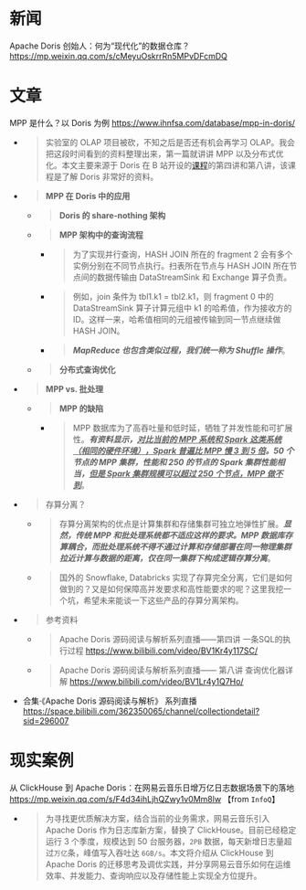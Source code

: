 
# 新闻

Apache Doris 创始人：何为“现代化”的数据仓库？ https://mp.weixin.qq.com/s/cMeyuOskrrRn5MPvDFcmDQ

# 文章

MPP 是什么？以 Doris 为例 https://www.ihnfsa.com/database/mpp-in-doris/
- > 实验室的 OLAP 项目被砍，不知之后是否还有机会再学习 OLAP。我会把这段时间看到的资料整理出来，第一篇就讲讲 MPP 以及分布式优化。本文主要来源于 Doris 在 B 站开设的[课程](https://space.bilibili.com/362350065/channel/collectiondetail?sid=296007)的第四讲和第八讲，该课程是了解 Doris 非常好的资料。
- > **MPP 在 Doris 中的应用**
  * > **Doris 的 share-nothing 架构**
  * > **MPP 架构中的查询流程**
    + > 为了实现并行查询，HASH JOIN 所在的 fragment 2 会有多个实例分别在不同节点执行。扫表所在节点与 HASH JOIN 所在节点间的数据传输由 DataStreamSink 和 Exchange 算子负责。
    + > 例如，join 条件为 tbl1.k1 = tbl2.k1，则 fragment 0 中的 DataStreamSink 算子计算元组中 k1 的哈希值，作为接收方的 ID。这样一来，哈希值相同的元组被传输到同一节点继续做 HASH JOIN。
    + > ***MapReduce 也包含类似过程，我们统一称为 Shuffle 操作***。
  * > **分布式查询优化**
- > **MPP vs. 批处理**
  * > **MPP 的缺陷**
    + > MPP 数据库为了高吞吐量和低时延，牺牲了并发性能和可扩展性。***有资料显示，<ins>对比当前的 MPP 系统和 Spark 这类系统（相同的硬件环境），Spark 普遍比 MPP 慢 3 到 5 倍</ins>。50 个节点的 MPP 集群，性能和 250 的节点的 Spark 集群性能相当，<ins>但是 Spark 集群规模可以超过 250 个节点，MPP 做不到</ins>***。
- > 存算分离？
  * > 存算分离架构的优点是计算集群和存储集群可独立地弹性扩展。***显然，传统 MPP 和批处理系统都不适应这样的要求。MPP 数据库存算耦合，而批处理系统不得不通过计算和存储部署在同一物理集群拉近计算与数据的距离，仅在同一集群下构成逻辑存算分离***。
  * > 国外的 Snowflake, Databricks 实现了存算完全分离，它们是如何做到的？又是如何保障高并发要求和高性能要求的呢？这里我挖一个坑，希望未来能谈一下这些产品的存算分离架构。
- > 参考资料
  * > Apache Doris 源码阅读与解析系列直播——第四讲 一条SQL的执行过程 https://www.bilibili.com/video/BV1Kr4y117SC/
  * > Apache Doris 源码阅读与解析系列直播—— 第八讲 查询优化器详解 https://www.bilibili.com/video/BV1Lr4y1Q7Ho/
- 合集·《Apache Doris 源码阅读与解析》 系列直播 https://space.bilibili.com/362350065/channel/collectiondetail?sid=296007

# 现实案例

从 ClickHouse 到 Apache Doris：在网易云音乐日增万亿日志数据场景下的落地 https://mp.weixin.qq.com/s/F4d34ihLjhQZwy1v0Mm8lw  【from `InfoQ`】
- > 为寻找更优质解决方案，结合当前的业务需求，网易云音乐引入 Apache Doris 作为日志库新方案，替换了 ClickHouse。目前已经稳定运行 3 个季度，规模达到 50 台服务器，`2PB` 数据，每天新增日志量超过`万亿`条，峰值写入吞吐达 `6GB/s`。本文将介绍从 ClickHouse 到 Apache Doris 的迁移思考及调优实践，并分享网易云音乐如何在运维效率、并发能力、查询响应以及存储性能上实现全方位提升。
